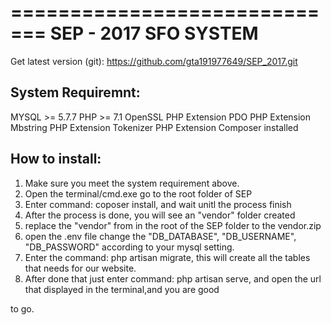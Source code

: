 =============================
SEP - 2017 SFO SYSTEM
=============================
Get latest version (git):
https://github.com/gta191977649/SEP_2017.git


System Requiremnt:
-----------------------------
MYSQL >= 5.7.7 
PHP >= 7.1
OpenSSL PHP Extension
PDO PHP Extension
Mbstring PHP Extension
Tokenizer PHP Extension
Composer installed

How to install:
-----------------------------
1. Make sure you meet the system requirement above.
2. Open the terminal/cmd.exe go to the root folder of SEP
3. Enter command: coposer install, and wait unitl the process finish
4. After the process is done, you will see an "vendor" folder created
5. replace the "vendor" from in the root of the SEP folder to the vendor.zip
6. open the .env file change the "DB_DATABASE", "DB_USERNAME", "DB_PASSWORD" according to your mysql setting.
7. Enter the command: php artisan migrate, this will create all the tables that needs for our website.
8. After done that just enter command: php artisan serve, and open the url that displayed in the terminal,and you are good 

to go.
